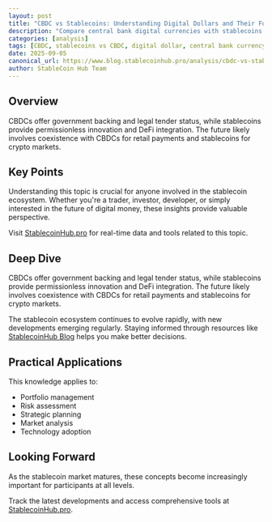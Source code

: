 ```yaml
---
layout: post
title: "CBDC vs Stablecoins: Understanding Digital Dollars and Their Future"
description: "Compare central bank digital currencies with stablecoins. Understand the differences, advantages, and how they might coexist in the future financial system."
categories: [analysis]
tags: [CBDC, stablecoins vs CBDC, digital dollar, central bank currency, future of money]
date: 2025-09-05
canonical_url: https://www.blog.stablecoinhub.pro/analysis/cbdc-vs-stablecoins/
author: StableCoin Hub Team
---
```


## Overview

CBDCs offer government backing and legal tender status, while stablecoins provide permissionless innovation and DeFi integration. The future likely involves coexistence with CBDCs for retail payments and stablecoins for crypto markets.

## Key Points

Understanding this topic is crucial for anyone involved in the stablecoin ecosystem. Whether you're a trader, investor, developer, or simply interested in the future of digital money, these insights provide valuable perspective.

Visit [StablecoinHub.pro](https://www.stablecoinhub.pro) for real-time data and tools related to this topic.

## Deep Dive

CBDCs offer government backing and legal tender status, while stablecoins provide permissionless innovation and DeFi integration. The future likely involves coexistence with CBDCs for retail payments and stablecoins for crypto markets.

The stablecoin ecosystem continues to evolve rapidly, with new developments emerging regularly. Staying informed through resources like [StablecoinHub Blog](https://www.blog.stablecoinhub.pro) helps you make better decisions.

## Practical Applications

This knowledge applies to:
- Portfolio management
- Risk assessment
- Strategic planning
- Market analysis
- Technology adoption

## Looking Forward

As the stablecoin market matures, these concepts become increasingly important for participants at all levels.

Track the latest developments and access comprehensive tools at [StablecoinHub.pro](https://www.stablecoinhub.pro).
